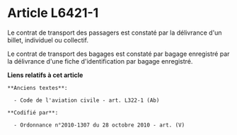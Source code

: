# Article L6421-1

Le contrat de transport des passagers est constaté par la délivrance d'un billet, individuel ou collectif.

Le contrat de transport des bagages est constaté par bagage enregistré par la délivrance d'une fiche d'identification par
bagage enregistré.

**Liens relatifs à cet article**

	**Anciens textes**:

	  - Code de l'aviation civile - art. L322-1 (Ab)

	**Codifié par**:

	  - Ordonnance n°2010-1307 du 28 octobre 2010 - art. (V)

